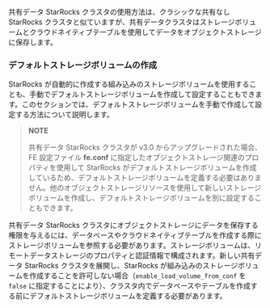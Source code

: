 共有データ StarRocks クラスタの使用方法は、クラシックな共有なし StarRocks クラスタと似ていますが、共有データクラスタはストレージボリュームとクラウドネイティブテーブルを使用してデータをオブジェクトストレージに保存します。

### デフォルトストレージボリュームの作成

StarRocks が自動的に作成する組み込みのストレージボリュームを使用することも、手動でデフォルトストレージボリュームを作成して設定することもできます。このセクションでは、デフォルトストレージボリュームを手動で作成して設定する方法について説明します。

> **NOTE**
>
> 共有データ StarRocks クラスタが v3.0 からアップグレードされた場合、FE 設定ファイル **fe.conf** に指定したオブジェクトストレージ関連のプロパティを使用して StarRocks がデフォルトストレージボリュームを作成しているため、デフォルトストレージボリュームを定義する必要はありません。他のオブジェクトストレージリソースを使用して新しいストレージボリュームを作成し、デフォルトストレージボリュームを別に設定することもできます。

共有データ StarRocks クラスタにオブジェクトストレージにデータを保存する権限を与えるには、データベースやクラウドネイティブテーブルを作成する際にストレージボリュームを参照する必要があります。ストレージボリュームは、リモートデータストレージのプロパティと認証情報で構成されます。新しい共有データ StarRocks クラスタを展開し、StarRocks が組み込みのストレージボリュームを作成することを許可しない場合（`enable_load_volume_from_conf` を `false` に指定することにより）、クラスタ内でデータベースやテーブルを作成する前にデフォルトストレージボリュームを定義する必要があります。